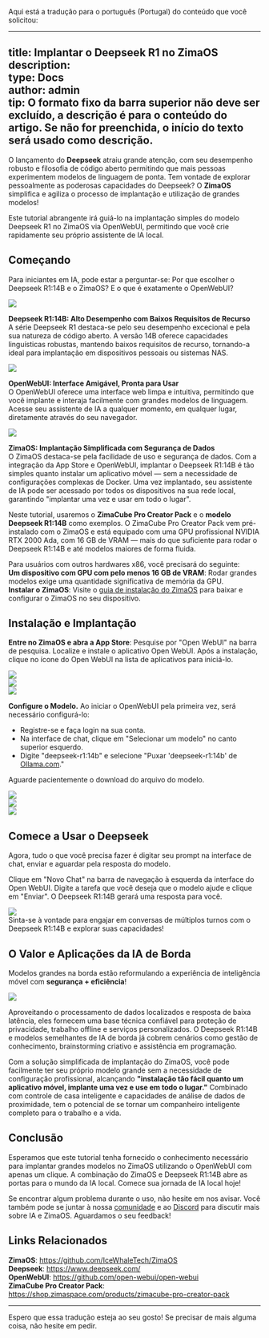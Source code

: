 Aqui está a tradução para o português (Portugal) do conteúdo que você solicitou:

---

title: Implantar o Deepseek R1 no ZimaOS  
description:  
type: Docs  
author: admin  
tip: O formato fixo da barra superior não deve ser excluído, a descrição é para o conteúdo do artigo. Se não for preenchida, o início do texto será usado como descrição.  
---  

O lançamento do **Deepseek** atraiu grande atenção, com seu desempenho robusto e filosofia de código aberto permitindo que mais pessoas experimentem modelos de linguagem de ponta. Tem vontade de explorar pessoalmente as poderosas capacidades do Deepseek? O **ZimaOS** simplifica e agiliza o processo de implantação e utilização de grandes modelos!  

Este tutorial abrangente irá guiá-lo na implantação simples do modelo Deepseek R1 no ZimaOS via OpenWebUI, permitindo que você crie rapidamente seu próprio assistente de IA local.  

## Começando  

Para iniciantes em IA, pode estar a perguntar-se: Por que escolher o Deepseek R1:14B e o ZimaOS? E o que é exatamente o OpenWebUI?  

![](https://manage.icewhale.io/api/static/docs/1739950777131_image.png)  

**Deepseek R1:14B: Alto Desempenho com Baixos Requisitos de Recurso**  
A série Deepseek R1 destaca-se pelo seu desempenho excecional e pela sua natureza de código aberto. A versão 14B oferece capacidades linguísticas robustas, mantendo baixos requisitos de recurso, tornando-a ideal para implantação em dispositivos pessoais ou sistemas NAS.  

![](https://manage.icewhale.io/api/static/docs/1739950805989_image.png)  

**OpenWebUI: Interface Amigável, Pronta para Usar**  
O OpenWebUI oferece uma interface web limpa e intuitiva, permitindo que você implante e interaja facilmente com grandes modelos de linguagem. Acesse seu assistente de IA a qualquer momento, em qualquer lugar, diretamente através do seu navegador.  

![](https://manage.icewhale.io/api/static/docs/1739950829035_image.png)  

**ZimaOS: Implantação Simplificada com Segurança de Dados**  
O ZimaOS destaca-se pela facilidade de uso e segurança de dados. Com a integração da App Store e OpenWebUI, implantar o Deepseek R1:14B é tão simples quanto instalar um aplicativo móvel — sem a necessidade de configurações complexas de Docker. Uma vez implantado, seu assistente de IA pode ser acessado por todos os dispositivos na sua rede local, garantindo "implantar uma vez e usar em todo o lugar".  

Neste tutorial, usaremos o **ZimaCube Pro Creator Pack** e o **modelo Deepseek R1:14B** como exemplos. O ZimaCube Pro Creator Pack vem pré-instalado com o ZimaOS e está equipado com uma GPU profissional NVIDIA RTX 2000 Ada, com 16 GB de VRAM — mais do que suficiente para rodar o Deepseek R1:14B e até modelos maiores de forma fluida.  

Para usuários com outros hardwares x86, você precisará do seguinte:  
**Um dispositivo com GPU com pelo menos 16 GB de VRAM**: Rodar grandes modelos exige uma quantidade significativa de memória da GPU.  
**Instalar o ZimaOS**: Visite o [guia de instalação do ZimaOS](https://www.zimaspace.com/docs/zimacube/How-to-Install-ZimaOS) para baixar e configurar o ZimaOS no seu dispositivo.  

## Instalação e Implantação  

**Entre no ZimaOS e abra a App Store**: Pesquise por "Open WebUI" na barra de pesquisa. Localize e instale o aplicativo Open WebUI. Após a instalação, clique no ícone do Open WebUI na lista de aplicativos para iniciá-lo.  

![](https://manage.icewhale.io/api/static/docs/1739950989104_image.png)  
![](https://manage.icewhale.io/api/static/docs/1739950995830_image.png)  
![](https://manage.icewhale.io/api/static/docs/1739951002382_image.png)  

**Configure o Modelo.** Ao iniciar o OpenWebUI pela primeira vez, será necessário configurá-lo:  
- Registre-se e faça login na sua conta.  
- Na interface de chat, clique em "Selecionar um modelo" no canto superior esquerdo.  
- Digite "deepseek-r1:14b" e selecione "Puxar 'deepseek-r1:14b' de [Ollama.com](https://ollama.com/)."  

Aguarde pacientemente o download do arquivo do modelo.  

![](https://manage.icewhale.io/api/static/docs/1739951092182_image.png)  
![](https://manage.icewhale.io/api/static/docs/1739951098726_image.png)  
![](https://manage.icewhale.io/api/static/docs/1739951105561_image.png)  

## Comece a Usar o Deepseek  

Agora, tudo o que você precisa fazer é digitar seu prompt na interface de chat, enviar e aguardar pela resposta do modelo.  

Clique em "Novo Chat" na barra de navegação à esquerda da interface do Open WebUI. Digite a tarefa que você deseja que o modelo ajude e clique em "Enviar". O Deepseek R1:14B gerará uma resposta para você.  

![](https://manage.icewhale.io/api/static/docs/1739951128451_image.png)  
Sinta-se à vontade para engajar em conversas de múltiplos turnos com o Deepseek R1:14B e explorar suas capacidades!  

## O Valor e Aplicações da IA de Borda  
Modelos grandes na borda estão reformulando a experiência de inteligência móvel com **segurança + eficiência**!  

![](https://manage.icewhale.io/api/static/docs/1739951166823_image.png)  

Aproveitando o processamento de dados localizados e resposta de baixa latência, eles fornecem uma base técnica confiável para proteção de privacidade, trabalho offline e serviços personalizados. O Deepseek R1:14B e modelos semelhantes de IA de borda já cobrem cenários como gestão de conhecimento, brainstorming criativo e assistência em programação.  

Com a solução simplificada de implantação do ZimaOS, você pode facilmente ter seu próprio modelo grande sem a necessidade de configuração profissional, alcançando **"instalação tão fácil quanto um aplicativo móvel, implante uma vez e use em todo o lugar."** Combinado com controle de casa inteligente e capacidades de análise de dados de proximidade, tem o potencial de se tornar um companheiro inteligente completo para o trabalho e a vida.  

## Conclusão  

Esperamos que este tutorial tenha fornecido o conhecimento necessário para implantar grandes modelos no ZimaOS utilizando o OpenWebUI com apenas um clique. A combinação do ZimaOS e Deepseek R1:14B abre as portas para o mundo da IA local. Comece sua jornada de IA local hoje!  

Se encontrar algum problema durante o uso, não hesite em nos avisar. Você também pode se juntar à nossa [comunidade](https://community.zimaspace.com/) e ao [Discord](https://discord.com/invite/uuNfKzG5) para discutir mais sobre IA e ZimaOS. Aguardamos o seu feedback!  

## Links Relacionados  
**ZimaOS**: https://github.com/IceWhaleTech/ZimaOS  
**Deepseek**: https://www.deepseek.com/  
**OpenWebUI**: https://github.com/open-webui/open-webui  
**ZimaCube Pro Creator Pack**: https://shop.zimaspace.com/products/zimacube-pro-creator-pack  

---

Espero que essa tradução esteja ao seu gosto! Se precisar de mais alguma coisa, não hesite em pedir.
